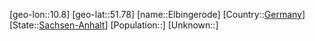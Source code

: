 ﻿---
location: [51.78,10.8]
type: City
tags:
- geo/City


SpocWebEntityId: 30021
isDeleted: false
confidential: public

---
[geo-lon::10.8]
[geo-lat::51.78]
[name::Elbingerode]
[Country::[Germany](geo/Continent/Europe/Germany.md)]
[State::[Sachsen-Anhalt](geo/Continent/Europe/Germany/Sachsen-Anhalt.md)]
[Population::]
[Unknown::]

